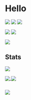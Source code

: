 # Hello

![](https://img.shields.io/badge/C++-Language-informational?style=flat&logo=cplusplus&logoColor=e3e3e3&color=f29d57)
![](https://img.shields.io/badge/Rust-Language-informational?style=flat&logo=rust&logoColor=e3e3e3&color=f29d57)
![](https://img.shields.io/badge/Lua-Language-informational?style=flat&logo=lua&logoColor=e3e3e3&color=f29d57)

![](https://img.shields.io/badge/Visual%20Studio-Editor-informational?style=flat&logo=visualstudio&logoColor=e3e3e3&color=f29d57)
![](https://img.shields.io/badge/Visual%20Studio%20Code-Editor-informational?style=flat&logo=visualstudiocode&logoColor=e3e3e3&color=f29d57)

![](https://img.shields.io/badge/Windows-OS-informational?style=flat&logo=Windows&logoColor=e3e3e3&color=f29d57)


## Stats
<p align="left">
  <img style="text-align:center;" src="https://komarev.com/ghpvc/?username=birds3345&style=flat&color=f29d57">
</p>

<a href="#">
  <img align="center" src="https://github-readme-stats.vercel.app/api?username=birds3345&count_private=true&show_icons=true&line_height=27&icon_color=f29d57&text_color=e3e3e3&bg_color=171822&title_color=f29d57&border_color=f29d57&border_radius=5">
</a>

<a href="#">
  <img align="center" src="https://github-readme-stats.vercel.app/api/top-langs/?username=birds3345&langs_count=3&text_color=e3e3e3&bg_color=171822&title_color=f29d57&border_color=f29d57&border_radius=5">
</a>

##
<a href="#">
  <img align="center" src="https://leetcard.jacoblin.cool/birds3345?ext=contest">
</a>
